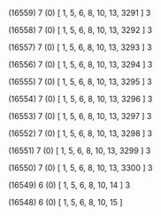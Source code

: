 (16559) 7 (0) [ 1, 5, 6, 8, 10, 13, 3291 ] 3 


(16558) 7 (0) [ 1, 5, 6, 8, 10, 13, 3292 ] 3 


(16557) 7 (0) [ 1, 5, 6, 8, 10, 13, 3293 ] 3 


(16556) 7 (0) [ 1, 5, 6, 8, 10, 13, 3294 ] 3 


(16555) 7 (0) [ 1, 5, 6, 8, 10, 13, 3295 ] 3 


(16554) 7 (0) [ 1, 5, 6, 8, 10, 13, 3296 ] 3 


(16553) 7 (0) [ 1, 5, 6, 8, 10, 13, 3297 ] 3 


(16552) 7 (0) [ 1, 5, 6, 8, 10, 13, 3298 ] 3 


(16551) 7 (0) [ 1, 5, 6, 8, 10, 13, 3299 ] 3 


(16550) 7 (0) [ 1, 5, 6, 8, 10, 13, 3300 ] 3 


(16549) 6 (0) [ 1, 5, 6, 8, 10, 14 ] 3 


(16548) 6 (0) [ 1, 5, 6, 8, 10, 15 ]  

